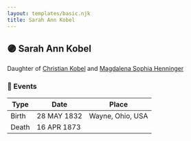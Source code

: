 ```yaml
---
layout: templates/basic.njk
title: Sarah Ann Kobel
---
```

## 🟣 Sarah Ann Kobel

Daughter of [Christian Kobel](/people/1/17423128) and [Magdalena Sophia Henninger](/people/6/64241610)

### 📆 Events

Type | Date | Place
------ | ------ | ------
Birth | 28 MAY 1832 | Wayne, Ohio, USA
Death | 16 APR 1873 |
